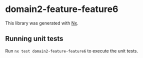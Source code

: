 # domain2-feature-feature6

This library was generated with [Nx](https://nx.dev).

## Running unit tests

Run `nx test domain2-feature-feature6` to execute the unit tests.
